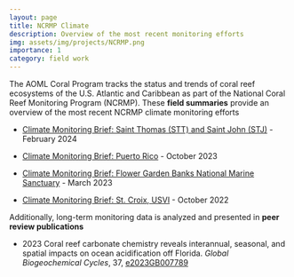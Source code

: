 ```yaml
---
layout: page
title: NCRMP Climate 
description: Overview of the most recent monitoring efforts
img: assets/img/projects/NCRMP.png
importance: 1
category: field work
---
```


The AOML Coral Program tracks the status and trends of coral reef ecosystems of the U.S. Atlantic and Caribbean as part of the National Coral Reef Monitoring Program (NCRMP). These **field summaries** provide an overview of the most recent NCRMP climate monitoring efforts

* [Climate Monitoring Brief: Saint Thomas (STT) and Saint John (STJ)](https://anampc.github.io/NCRMP_2023_STT_STJ/) - February 2024

* [Climate Monitoring Brief: Puerto Rico](https://anampc.github.io/NCRMP_2023_PR/) - October 2023

* [Climate Monitoring Brief: Flower Garden Banks National Marine Sanctuary](https://anampc.github.io/NCRMP_2022_FGB) - March 2023

* [Climate Monitoring Brief: St. Croix, USVI](https://anampc.github.io/NCRMP_2022_STX) - October 2022


Additionally, long-term monitoring data is analyzed and presented in **peer review publications** 

* 2023 Coral reef carbonate chemistry reveals interannual, seasonal, and spatial impacts on ocean acidification off Florida. _Global Biogeochemical Cycles_, 37, [e2023GB007789](https://doi.org/10.1029/2023GB007789)
